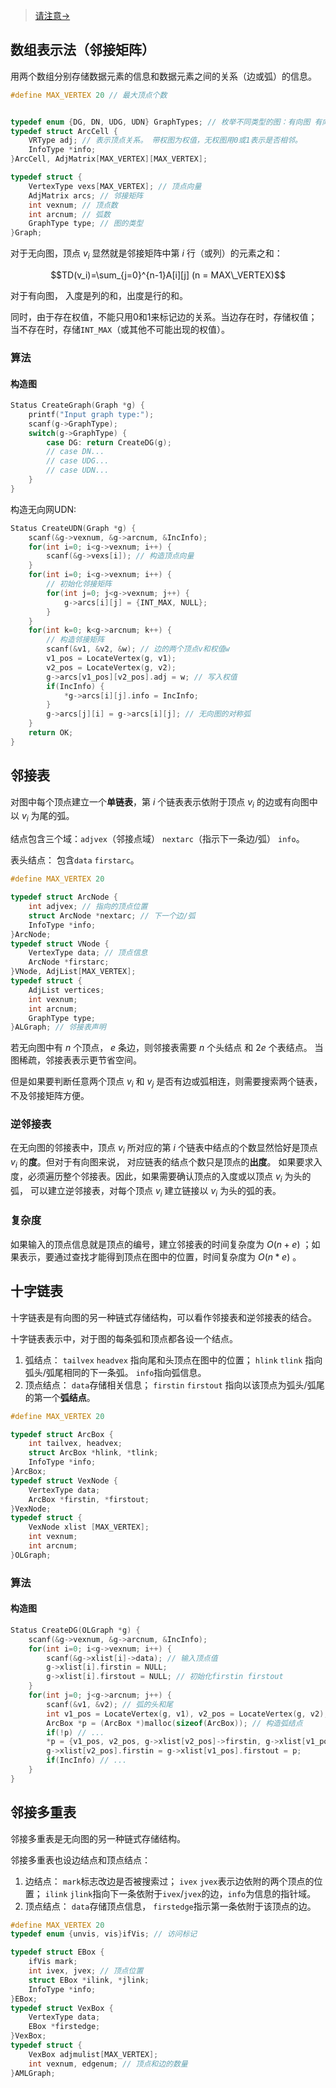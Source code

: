 > [请注意->](/%E6%95%B0%E6%8D%AE%E7%BB%93%E6%9E%84/06.%20%E5%9B%BE/notice.md)

## 数组表示法（邻接矩阵）

用两个数组分别存储数据元素的信息和数据元素之间的关系（边或弧）的信息。
```c
#define MAX_VERTEX 20 // 最大顶点个数


typedef enum {DG, DN, UDG, UDN} GraphTypes; // 枚举不同类型的图：有向图 有向网 无向图 无向网
typedef struct ArcCell {
    VRType adj; // 表示顶点关系。 带权图为权值，无权图用0或1表示是否相邻。
    InfoType *info; 
}ArcCell, AdjMatrix[MAX_VERTEX][MAX_VERTEX];

typedef struct {
    VertexType vexs[MAX_VERTEX]; // 顶点向量
    AdjMatrix arcs; // 邻接矩阵
    int vexnum; // 顶点数
    int arcnum; // 弧数
    GraphType type; // 图的类型
}Graph;
```

对于无向图，顶点 $v_i$ 显然就是邻接矩阵中第 $i$ 行（或列）的元素之和：

$$TD(v_i)=\sum_{j=0}^{n-1}A[i][j] (n = MAX\_VERTEX)$$

对于有向图， 入度是列的和，出度是行的和。

同时，由于存在权值，不能只用0和1来标记边的关系。当边存在时，存储权值；当不存在时，存储`INT_MAX`（或其他不可能出现的权值）。


### 算法
#### 构造图
```c
Status CreateGraph(Graph *g) {
    printf("Input graph type:");
    scanf(g->GraphType);
    switch(g->GraphType) {
        case DG: return CreateDG(g);
        // case DN...
        // case UDG...
        // case UDN...
    }
}
```

构造无向网UDN:
```c
Status CreateUDN(Graph *g) {
    scanf(&g->vexnum, &g->arcnum, &IncInfo);
    for(int i=0; i<g->vexnum; i++) {
        scanf(&g->vexs[i]); // 构造顶点向量
    }
    for(int i=0; i<g->vexnum; i++) {
        // 初始化邻接矩阵
        for(int j=0; j<g->vexnum; j++) {
            g->arcs[i][j] = {INT_MAX, NULL}; 
        }
    }
    for(int k=0; k<g->arcnum; k++) {
        // 构造邻接矩阵
        scanf(&v1, &v2, &w); // 边的两个顶点v和权值w
        v1_pos = LocateVertex(g, v1);
        v2_pos = LocateVertex(g, v2);
        g->arcs[v1_pos][v2_pos].adj = w; // 写入权值
        if(IncInfo) {
            *g->arcs[i][j].info = IncInfo;
        }
        g->arcs[j][i] = g->arcs[i][j]; // 无向图的对称弧
    }
    return OK;
}
```


## 邻接表

对图中每个顶点建立一个**单链表**，第 $i$ 个链表表示依附于顶点 $v_i$ 的边或有向图中以 $v_i$ 为尾的弧。

结点包含三个域：`adjvex`（邻接点域） `nextarc`（指示下一条边/弧） `info`。

表头结点： 包含`data` `firstarc`。

```c
#define MAX_VERTEX 20

typedef struct ArcNode {
    int adjvex; // 指向的顶点位置
    struct ArcNode *nextarc; // 下一个边/弧
    InfoType *info;
}ArcNode;
typedef struct VNode {
    VertexType data; // 顶点信息
    ArcNode *firstarc;
}VNode, AdjList[MAX_VERTEX];
typedef struct {
    AdjList vertices;
    int vexnum;
    int arcnum;
    GraphType type;
}ALGraph; // 邻接表声明
```

若无向图中有 $n$ 个顶点， $e$ 条边，则邻接表需要 $n$ 个头结点 和 $2e$ 个表结点。 当图稀疏，邻接表表示更节省空间。

但是如果要判断任意两个顶点 $v_i$ 和 $v_j$ 是否有边或弧相连，则需要搜索两个链表，不及邻接矩阵方便。

### 逆邻接表

在无向图的邻接表中，顶点 $v_i$ 所对应的第 $i$ 个链表中结点的个数显然恰好是顶点 $v_i$ 的**度**。但对于有向图来说， 对应链表的结点个数只是顶点的**出度**。 如果要求入度，必须遍历整个邻接表。因此，如果需要确认顶点的入度或以顶点 $v_i$ 为头的弧， 可以建立逆邻接表，对每个顶点 $v_i$ 建立链接以 $v_i$ 为头的弧的表。


### 复杂度
如果输入的顶点信息就是顶点的编号，建立邻接表的时间复杂度为 $O(n+e)$ ；如果表示，要通过查找才能得到顶点在图中的位置，时间复杂度为 $O(n*e)$ 。


## 十字链表
十字链表是有向图的另一种链式存储结构，可以看作邻接表和逆邻接表的结合。

十字链表表示中，对于图的每条弧和顶点都各设一个结点。

1. 弧结点： `tailvex` `headvex` 指向尾和头顶点在图中的位置； `hlink` `tlink` 指向弧头/弧尾相同的下一条弧。 `info`指向弧信息。
2. 顶点结点： `data`存储相关信息； `firstin` `firstout` 指向以该顶点为弧头/弧尾的第一个**弧结点**。

```c
#define MAX_VERTEX 20

typedef struct ArcBox {
    int tailvex, headvex;
    struct ArcBox *hlink, *tlink;
    InfoType *info;
}ArcBox;
typedef struct VexNode {
    VertexType data;
    ArcBox *firstin, *firstout;
}VexNode;
typedef struct {
    VexNode xlist [MAX_VERTEX];
    int vexnum;
    int arcnum;
}OLGraph;
```

### 算法
#### 构造图
```c
Status CreateDG(OLGraph *g) {
    scanf(&g->vexnum, &g->arcnum, &IncInfo);
    for(int i=0; i<g->vexnum; i++) {
        scanf(&g->xlist[i]->data); // 输入顶点值
        g->xlist[i].firstin = NULL;
        g->xlist[i].firstout = NULL; // 初始化firstin firstout
    }
    for(int j=0; j<g->arcnum; j++) {
        scanf(&v1, &v2); // 弧的头和尾
        int v1_pos = LocateVertex(g, v1), v2_pos = LocateVertex(g, v2);
        ArcBox *p = (ArcBox *)malloc(sizeof(ArcBox)); // 构造弧结点
        if(!p) // ...
        *p = {v1_pos, v2_pos, g->xlist[v2_pos]->firstin, g->xlist[v1_pos]->firstout, NULL}; // 赋值
        g->xlist[v2_pos].firstin = g->xlist[v1_pos].firstout = p;
        if(IncInfo) // ...
    }
}
```

## 邻接多重表
邻接多重表是无向图的另一种链式存储结构。

邻接多重表也设边结点和顶点结点：
1. 边结点： `mark`标志改边是否被搜索过； `ivex` `jvex`表示边依附的两个顶点的位置； `ilink` `jlink`指向下一条依附于`ivex`/`jvex`的边，`info`为信息的指针域。
2. 顶点结点： `data`存储顶点信息， `firstedge`指示第一条依附于该顶点的边。

```c
#define MAX_VERTEX 20
typedef enum {unvis, vis}ifVis; // 访问标记

typedef struct EBox {
    ifVis mark;
    int ivex, jvex; // 顶点位置
    struct EBox *ilink, *jlink; 
    InfoType *info;
}EBox;
typedef struct VexBox {
    VertexType data;
    EBox *firstedge;
}VexBox;
typedef struct {
    VexBox adjmulist[MAX_VERTEX];
    int vexnum, edgenum; // 顶点和边的数量
}AMLGraph;
```